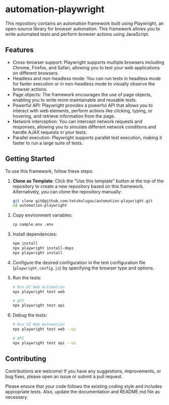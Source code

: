 # automation-playwright

This repository contains an automation framework built using Playwright, an open-source library for browser automation. This framework allows you to write automated tests and perform browser actions using JavaScript.

## Features

- Cross-browser support: Playwright supports multiple browsers including Chrome, Firefox, and Safari, allowing you to test your web applications on different browsers.
- Headless and non-headless mode: You can run tests in headless mode for faster execution or in non-headless mode to visually observe the browser actions.
- Page objects: The framework encourages the use of page objects, enabling you to write more maintainable and reusable tests.
- Powerful API: Playwright provides a powerful API that allows you to interact with web elements, perform actions like clicking, typing, or hovering, and retrieve information from the page.
- Network interception: You can intercept network requests and responses, allowing you to simulate different network conditions and handle AJAX requests in your tests.
- Parallel execution: Playwright supports parallel test execution, making it faster to run a large suite of tests.

## Getting Started

To use this framework, follow these steps:

1. **Clone as Template**: Click the "Use this template" button at the top of the repository to create a new repository based on this framework. Alternatively, you can clone the repository manually:

   ```bash
   git clone git@github.com:tetukolugas/automation-playwright.git
   cd automation-playwright
   ```

2. Copy environment variables:

   ```bash
   cp sample.env .env
   ```

3. Install dependencies:

   ```bash
   npm install
   npx playwright install-deps
   npx playwright install
   ```

4. Configure the desired configuration in the test configuration file (`playwright.config.js`) by specifying the browser type and options.

5. Run the tests:

   ```bash
   # Run UI Web Automation
   npx playwright test web

   # API
   npx playwright test api
   ```

5. Debug the tests:

   ```bash
   # Run UI Web Automation
   npx playwright test web --ui

   # API
   npx playwright test api --ui
   ```

## Contributing

Contributions are welcome! If you have any suggestions, improvements, or bug fixes, please open an issue or submit a pull request.

Please ensure that your code follows the existing coding style and includes appropriate tests. Also, update the documentation and README.md file as necessary.
